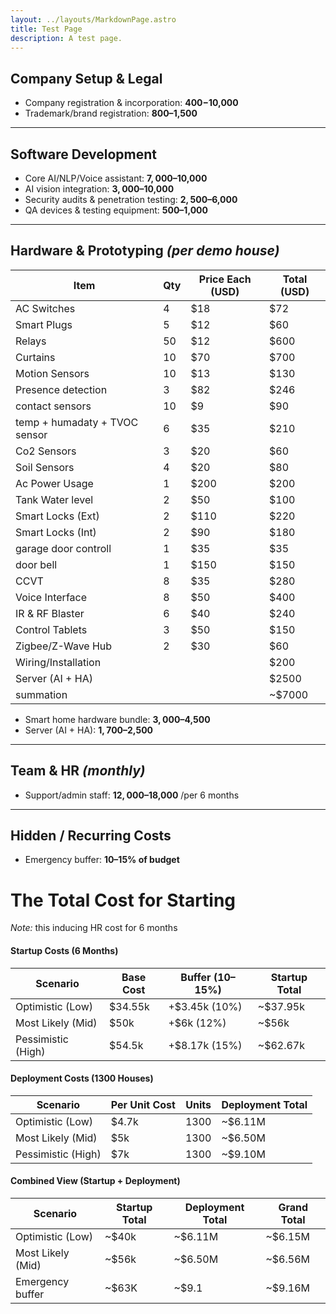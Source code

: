 ```yaml
---
layout: ../layouts/MarkdownPage.astro
title: Test Page
description: A test page.
---
```


## Company Setup & Legal

- Company registration & incorporation: **$400-$10,000**
- Trademark/brand registration: **$800–$1,500**

---

## Software Development
- Core AI/NLP/Voice assistant: **$7,000–$10,000**
- AI vision integration: **$3,000–$10,000**
- Security audits & penetration testing: **$2,500–$6,000**
- QA devices & testing equipment: **$500–$1,000**

---

## Hardware & Prototyping _(per demo house)_

| Item                          | Qty | Price Each (USD) | Total (USD) |
| ----------------------------- | --- | ---------------- | ----------- |
| AC Switches                   | 4   | $18              | $72         |
| Smart Plugs                   | 5   | $12              | $60         |
| Relays                        | 50  | $12              | $600        |
| Curtains                      | 10  | $70              | $700        |
| Motion Sensors                | 10  | $13              | $130        |
| Presence detection            | 3   | $82              | $246        |
| contact sensors               | 10  | $9               | $90         |
| temp + humadaty + TVOC sensor | 6   | $35              | $210        |
| Co2 Sensors                   | 3   | $20              | $60         |
| Soil Sensors                  | 4   | $20              | $80         |
| Ac Power Usage                | 1   | $200             | $200        |
| Tank Water level              | 2   | $50              | $100        |
| Smart Locks (Ext)             | 2   | $110             | $220        |
| Smart Locks (Int)             | 2   | $90              | $180        |
| garage door controll          | 1   | $35              | $35         |
| door bell                     | 1   | $150             | $150        |
| CCVT                          | 8   | $35              | $280        |
| Voice Interface               | 8   | $50              | $400        |
| IR & RF Blaster               | 6   | $40              | $240        |
| Control Tablets               | 3   | $50              | $150        |
| Zigbee/Z-Wave Hub             | 2   | $30              | $60         |
| Wiring/Installation           |     |                  | $200        |
| Server (AI + HA)              |     |                  | $2500       |
| summation                     |     |                  | ~$7000      |
- Smart home hardware bundle: **$3,000–$4,500**
- Server (AI + HA): **$1,700–$2,500**

---

## Team & HR _(monthly)_
- Support/admin staff: **$12,000–$18,000** /per 6 months

---

## Hidden / Recurring Costs

- Emergency buffer: **10–15% of budget**




# The Total Cost for Starting
*Note:* this inducing HR cost for 6 months

#### Startup Costs (6 Months)

| Scenario           | Base Cost | Buffer (10–15%) | Startup Total |
| ------------------ | --------- | --------------- | ------------- |
| Optimistic (Low)   | $34.55k   | +$3.45k (10%)   | ~$37.95k      |
| Most Likely (Mid)  | $50k      | +$6k (12%)      | ~$56k         |
| Pessimistic (High) | $54.5k    | +$8.17k (15%)   | ~$62.67k      |

#### Deployment Costs (1300 Houses)

| Scenario           | Per Unit Cost | Units | Deployment Total |
| ------------------ | ------------- | ----- | ---------------- |
| Optimistic (Low)   | $4.7k         | 1300  | ~$6.11M          |
| Most Likely (Mid)  | $5k           | 1300  | ~$6.50M          |
| Pessimistic (High) | $7k           | 1300  | ~$9.10M          |

#### Combined View (Startup + Deployment)

| Scenario          | Startup Total | Deployment Total | Grand Total |
| ----------------- | ------------- | ---------------- | ----------- |
| Optimistic (Low)  | ~$40k         | ~$6.11M          | ~$6.15M     |
| Most Likely (Mid) | ~$56k         | ~$6.50M          | ~$6.56M     |
| Emergency buffer  | ~$63K         | ~$9.1            | ~$9.16M     |
